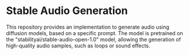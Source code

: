 # Stable Audio Generation

This repository provides an implementation to generate audio using diffusion models, based on a specific prompt. The model is pretrained on the "stabilityai/stable-audio-open-1.0" model, allowing the generation of high-quality audio samples, such as loops or sound effects.

